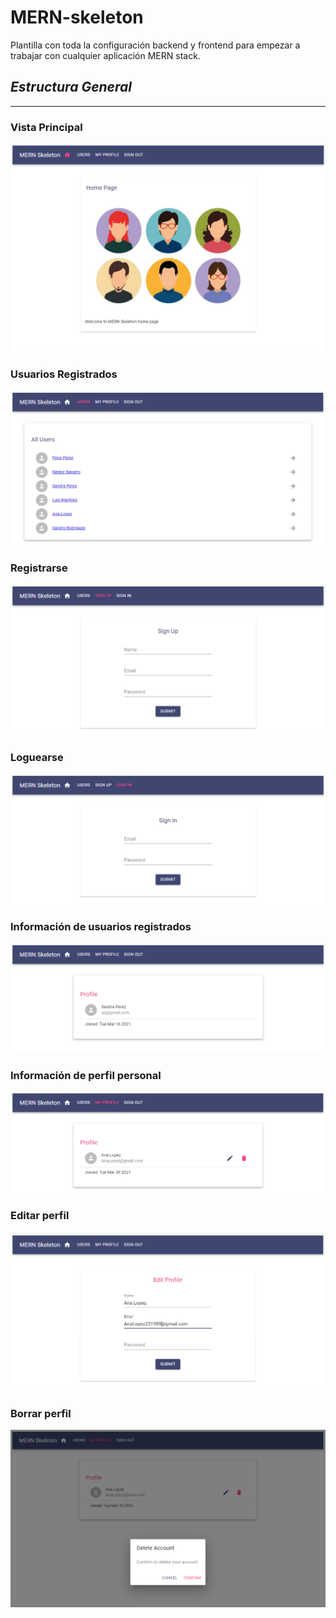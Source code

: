 # MERN-skeleton

Plantilla con toda la configuración backend y frontend para empezar a trabajar con cualquier aplicación MERN stack.

## *Estructura General*

**********************************************************************************************************

### Vista Principal

![](images/MainView.PNG)

### Usuarios Registrados

![](images/Users.PNG)

### Registrarse

![](images/SignUp.PNG)

### Loguearse

![](images/Signin.PNG)

### Información de usuarios registrados

![](images/PublicProfile.PNG)

### Información de perfil personal

![](images/MyProfile.PNG)

### Editar perfil

![](images/EditProfile.PNG)

### Borrar perfil

![](images/DeleteProfile.PNG)

